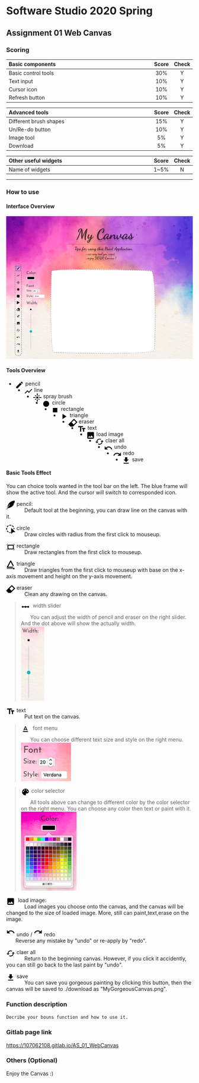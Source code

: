# Software Studio 2020 Spring
## Assignment 01 Web Canvas


### Scoring

| **Basic components**                             | **Score** | **Check** |
| :----------------------------------------------- | :-------: | :-------: |
| Basic control tools                              | 30%       | Y         |
| Text input                                       | 10%       | Y         |
| Cursor icon                                      | 10%       | Y         |
| Refresh button                                   | 10%       | Y         |

| **Advanced tools**                               | **Score** | **Check** |
| :----------------------------------------------- | :-------: | :-------: |
| Different brush shapes                           | 15%       | Y         |
| Un/Re-do button                                  | 10%       | Y         |
| Image tool                                       | 5%        | Y         |
| Download                                         | 5%        | Y         |

| **Other useful widgets**                         | **Score** | **Check** |
| :----------------------------------------------- | :-------: | :-------: |
| Name of widgets                                  | 1~5%     | N         |


---

### How to use 
#### Interface Overview
<img src='./markdown_img/overview.png' style="border:1px">

#### Tools Overview
- <img src='./markdown_img/pen.png'   style="float:left">&nbsp;pencil
- <img src='./markdown_img/line.png'  style="float:left">&nbsp;line
- <img src='./markdown_img/spray.png' style="float:left">&nbsp;spray brush
- <img src='./markdown_img/cir.png'   style="float:left">&nbsp;circle
- <img src='./markdown_img/rect.png'  style="float:left">&nbsp;rectangle
- <img src='./markdown_img/tri.png'   style="float:left">&nbsp;triangle
- <img src='./img/rubber_mouse.png'   style="float:left">&nbsp;eraser
- <img src='./markdown_img/text2.png' style="float:left">&nbsp;text
- <img src='./markdown_img/img.png'   style="float:left">&nbsp;load image
- <img src='./markdown_img/refresh.png' style="float:left">&nbsp;claer all
- <img src='./markdown_img/undo.png'  style="float:left">&nbsp;undo
- <img src='./markdown_img/redo.png'  style="float:left">&nbsp;redo
- <img src='./markdown_img/save2.png' style="float:left">&nbsp;save


#### Basic Tools Effect
You can choice tools wanted in the tool bar on the left. The blue frame will show the active tool. And the cursor will switch to corresponded icon.

<img src='./img/pen_mouse.png' style="float:left">&nbsp;pencil:  
&emsp;&ensp; Default tool at the beginning, you can draw line on the canvas with it.


<img src='./img/cir_mouse.png'   style="float:left">&nbsp;circle  
&emsp;&ensp; Draw circles with radius from the first click to mouseup.

<img src='./img/rec_mouse.png'  style="float:left">&nbsp;rectangle  
&emsp;&ensp; Draw rectangles from the first click to mouseup.

<img src='./img/tri_mouse.png'   style="float:left">&nbsp;triangle  
&emsp;&ensp; Draw triangles from the first click to mouseup with base on the x-axis movement and height on the y-axis movement.

<img src='./img/rubber_mouse.png'   style="float:left">&nbsp;eraser  
&emsp;&ensp; Clean any drawing on the canvas.
> <img src='./markdown_img/slider.png' style="float:left">&nbsp; width slider  
>
>  &emsp;&ensp; You can adjust the width of pencil and eraser on the right slider. And the dot above will show the actually width.  
> <img src='./markdown_img/width.png'>

<img src='./markdown_img/text2.png' style="float:left">&nbsp;text  
&emsp;&ensp; Put text on the canvas. 
> <img src='./markdown_img/font_menu.png' style="float:left">&nbsp; font menu  
>
>  &emsp;&ensp; You can choose different text size and style on the right menu.  
> <img src='./markdown_img/font.png'>

> <img src='./markdown_img/palette.png' style="float:left">&nbsp;color selector  
>
>  &emsp;&ensp; All tools above can change to different color by the color selector on the right menu. You can choose any color then text or paint with it.  
> <img src='./markdown_img/color.png'>

<img src='./markdown_img/img.png'   style="float:left">&nbsp; load image:  
&emsp;&ensp; Load images you choose onto the canvas, and the canvas will be changed to the size of loaded image. More, still can paint,text,erase on the image.

<img src='./markdown_img/undo.png'  style="float:left">&nbsp;undo  / <img src='./markdown_img/redo.png'  style="overflow:auto">&nbsp;redo  
&emsp;&ensp; Reverse any mistake by "undo" or re-apply by "redo".

<img src='./markdown_img/refresh.png' style="float:left">&nbsp;claer all  
&emsp;&ensp; Return to the beginning canvas. However, if you click it accidently, you can still go back to the last paint by "undo".

<img src='./markdown_img/save2.png' style="float:left">&nbsp;save  
&emsp;&ensp; You can save you gorgeous painting by clicking this button, then the canvas will be saved to ./download as "MyGorgeousCanvas.png".


### Function description

    Decribe your bouns function and how to use it.

### Gitlab page link

https://107062108.gitlab.io/AS_01_WebCanvas

### Others (Optional)

Enjoy the Canvas :)

<style>
table th{
    width: 100%;
}
</style>